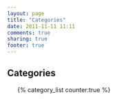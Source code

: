 ```yaml
---
layout: page
title: "Categories"
date: 2011-11-11 11:11
comments: true
sharing: true
footer: true
---
```

<section>
  <h1>Categories</h1>
    <ul id="category-list">{% category_list counter:true %}</ul>
</section>
